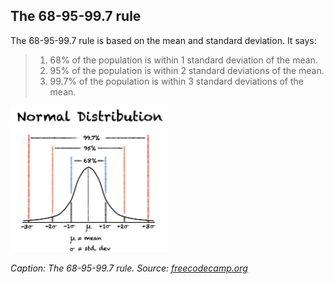 ## The 68-95-99.7 rule

The 68-95-99.7 rule is based on the mean and standard deviation. It says:
> 1. 68% of the population is within 1 standard deviation of the mean.
> 2. 95% of the population is within 2 standard deviations of the mean.
> 3. 99.7% of the population is within 3 standard deviations of the mean.

<img src="images/normal_dist_68_95_99-7_rule.jpg" alt="The 68-95-99.7 rule" style="width: 50%;">

*Caption: The 68-95-99.7 rule. Source: [freecodecamp.org](https://www.freecodecamp.org/news/normal-distribution-explained/)*
